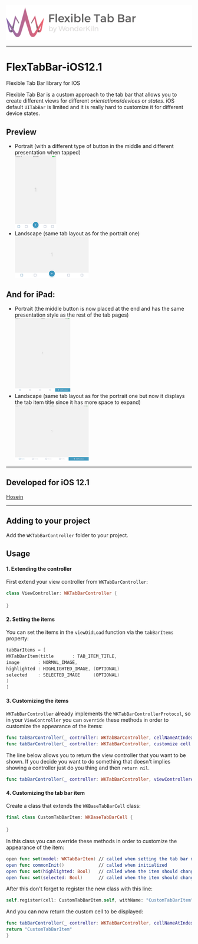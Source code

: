 ![Flexible Tab Bar Header](Images//flexible-tab-bar-header.png)

---

# FlexTabBar-iOS12.1
Flexible Tab Bar library for IOS

Flexible Tab Bar is a custom approach to the tab bar that allows you to create different views for different *orientations*/*devices* or *states*. iOS default `UITabBar` is limited and it is really hard to customize it for different device states.

## Preview
- Portrait (with a different type of button in the middle and different presentation when tapped)
<br>![](Images/iphone_p.png)
- Landscape (same tab layout as for the portrait one)
<br>![](Images/iphone_l.png)

## And for iPad:
- Portrait (the middle button is now placed at the end and has the same presentation style as the rest of the tab pages)
<br>![](Images/ipad_p.png)
- Landscape (same tab layout as for the portrait one but now it displays the tab item title since it has more space to expand)
<br>![](Images/ipad_l.png)

---
## Developed for iOS 12.1
[Hosein](https://github.com/h-o-sein)

---

## Adding to your project

Add the `WKTabBarController` folder to your project.

## Usage

#### 1. Extending the controller
First extend your view controller from `WKTabBarController`:

```swift
class ViewController: WKTabBarController {

}
```
#### 2. Setting the items
You can set the items in the `viewDidLoad` function via the `tabBarItems` property:

```swift
tabBarItems = [
WKTabBarItem(title       : TAB_ITEM_TITLE,
image       : NORMAL_IMAGE,
highlighted : HIGHLIGHTED_IMAGE, (OPTIONAL)
selected    : SELECTED_IMAGE     (OPTIONAL)
)
]
```

#### 3. Customizing the items
`WKTabBarController` already implements the `WKTabBarControllerProtocol`, so in your `ViewController` you can `override` these methods in order to customize the appearance of the items:

```swift
func tabBarController(_ controller: WKTabBarController, cellNameAtIndex index: Int) -> WKTabBarCellName
func tabBarController(_ controller: WKTabBarController, customize cell: WKBaseTabBarCell, with item: WKTabBarItem, at index: Int)
```

The line below allows you to return the view controller that you want to be shown. If you decide you want to do something that doesn't implies showing a controller just do you thing and then `return nil`.
```swift
func tabBarController(_ controller: WKTabBarController, viewControllerAtIndex index: Int) -> UIViewController?
```

#### 4. Customizing the tab bar item

Create a class that extends the `WKBaseTabBarCell` class:
```swift
final class CustomTabBarItem: WKBaseTabBarCell {

}
```

In this class you can override these methods in order to customize the appearance of the item:
```swift
open func set(model: WKTabBarItem) // called when setting the tab bar model
open func commonInit()             // called when initialized
open func set(highlighted: Bool)   // called when the item should change its appearance on highlighted
open func set(selected: Bool)      // called when the item should change its appearance on selected
```

After this don't forget to register the new class with this line:
```swift
self.register(cell: CustomTabBarItem.self, withName: "CustomTabBarItem")
```

And you can now return the custom cell to be displayed:
```swift
func tabBarController(_ controller: WKTabBarController, cellNameAtIndex index: Int) -> WKTabBarCellName {
return "CustomTabBarItem"
}
```




